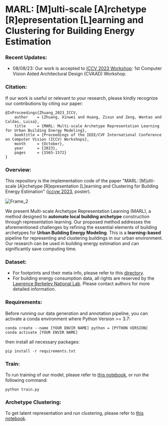 # MARL: [M]ulti-scale [A]rchetype [R]epresentation [L]earning and Clustering for Building Energy Estimation

### Recent Updates:
- 08/08/23: Our work is accepted to [ICCV 2023 Workshop](https://cvaad-workshop.github.io/): 1st Computer Vision Aided Architectural Design (CVAAD) Workshop.

### Citation:
If our work is useful or relevant to your research, please kindly recognize our contributions by citing our paper:
```
@InProceedings{Zhuang_2023_ICCV,
    author    = {Zhuang, Xinwei and Huang, Zixun and Zeng, Wentao and Caldas, Luisa},
    title     = {MARL: Multi-scale Archetype Representation Learning for Urban Building Energy Modeling},
    booktitle = {Proceedings of the IEEE/CVF International Conference on Computer Vision (ICCV) Workshops},
    month     = {October},
    year      = {2023},
    pages     = {1565-1572}
}
```

### Overview:
This repository is the implementation code of the paper "MARL: [M]ulti-scale [A]rchetype [R]epresentation [L]earning and Clustering for Building Energy Estimation" ([iccvw 2023](https://openaccess.thecvf.com/content/ICCV2023W/CVAAD/papers/Zhuang_MARL_Multi-scale_Archetype_Representation_Learning_for_Urban_Building_Energy_Modeling_ICCVW_2023_paper.pdf), poster).

![Frame_2](https://github.com/ZixunHuang1997/MARL-BuildingEnergyEstimation/assets/106426767/f03687f2-044c-48f5-818e-27b1f70a92cb)

We present Multi-scale Archetype Representation Learning (MARL), a method designed to **automate local building archetype** construction through representation learning. Our proposed method addresses the aforementioned challenges by refining the essential elements of building archetypes for **Urban Building Energy Modeling**. This is a **learning-based** pipeline for representing and clustering buildings in our urban environment. Our research can be used in building energy estimation and can significantly save computing time. 

### Dataset:
- For footprints and their meta info, please refer to this [directory](https://github.com/ZixunHuang1997/MARL-BuildingEnergyEstimation/tree/main/data).
- For building energy consumption data, all rights are reserved by the [Lawrence Berkeley National Lab](https://buildings.lbl.gov/). Please contact authors for more detailed information.

### Requirements:
Before running our data generation and annotation pipeline, you can activate a conda environment where Python Version >= 3.7:
```
conda create --name [YOUR ENVIR NAME] python = [PYTHON VERSION]
conda activate [YOUR ENVIR NAME]
```
then install all necessary packages:
```
pip install -r requirements.txt
```

### Train:
To run training of our model, please refer to [this notebook](https://github.com/ZixunHuang1997/MARL-BuildingEnergyEstimation/blob/main/notebooks/train_marl.ipynb), or run the following command:
```
python train.py
```
### Archetype Clustering:
To get latent representation and run clustering, please refer to [this notebook](https://github.com/ZixunHuang1997/MARL-BuildingEnergyEstimation/blob/main/notebooks/latent_clustering.ipynb).


